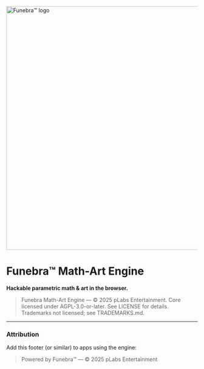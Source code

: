 <!-- Insert near the top of your README.md -->
<img alt="Funebra™ logo" src="og/funebra-og.png" width="640" />

# Funebra™ Math-Art Engine
**Hackable parametric math & art in the browser.**

> Funebra Math-Art Engine — © 2025 pLabs Entertainment. Core licensed under AGPL-3.0-or-later.
> See LICENSE for details. Trademarks not licensed; see TRADEMARKS.md.

---

### Attribution
Add this footer (or similar) to apps using the engine:

> Powered by Funebra™ — © 2025 pLabs Entertainment
